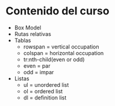 # Contenido del curso

- Box Model
- Rutas relativas
- Tablas
  - rowspan = vertical occupation
  - colspan = horizontal occupation
  - tr:nth-child(even or odd)
  - even = par
  - odd = impar
- Listas
  - ul = unordered list
  - ol = ordered list
  - dl = definition list